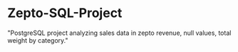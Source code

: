 # Zepto-SQL-Project
"PostgreSQL project analyzing sales data in zepto revenue, null values, total weight by category."
